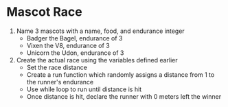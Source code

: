 # Mascot Race
1. Name 3 mascots with a name, food, and endurance integer
	- Badger the Bagel, endurance of 3
	- Vixen the V8, endurance of 3
	- Unicorn the Udon, endurance of 3
2. Create the actual race using the variables defined earlier
	- Set the race distance
	- Create a run function which randomly assigns a distance from 1 to the runner's endurance
	- Use while loop to run until distance is hit
	- Once distance is hit, declare the runner with 0 meters left the winner

